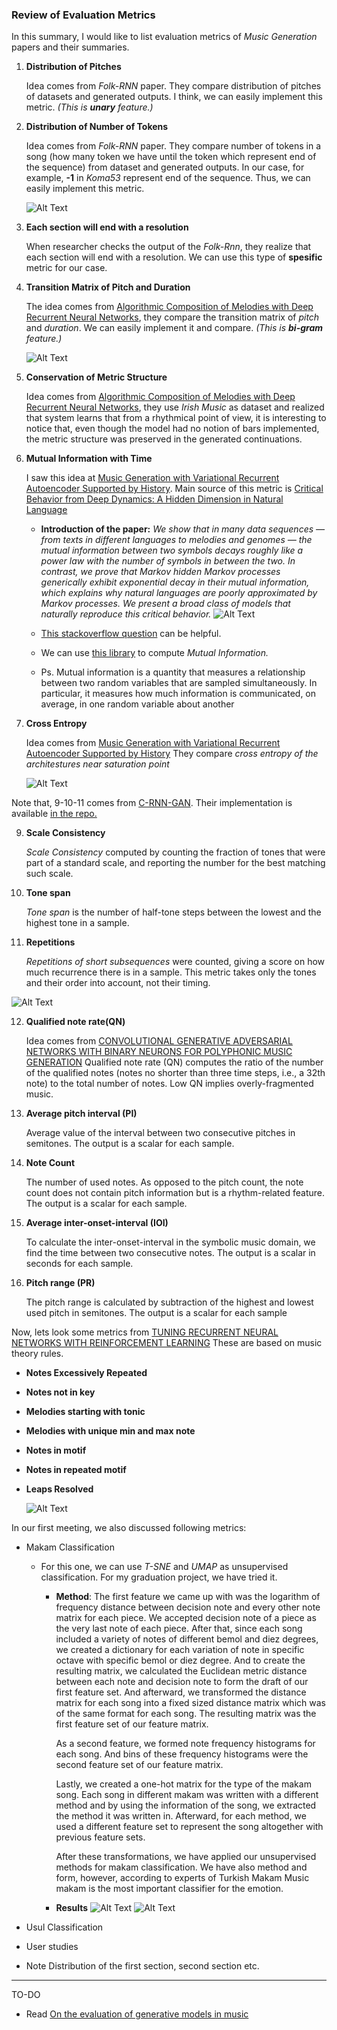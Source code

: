 ### Review of Evaluation Metrics

In this summary, I would like to list evaluation metrics of _Music Generation_ papers and their summaries.

1) **Distribution of Pitches**
   
   Idea comes from _Folk-RNN_ paper. They compare distribution of pitches of datasets and generated outputs. I think, we can easily implement this metric. _(This is **unary** feature.)_

2) **Distribution of Number of Tokens**
   
    Idea comes from _Folk-RNN_ paper. They compare number of tokens in a song (how many token we have until the token which represent end of the sequence) from dataset and generated outputs. In our case, for example, **-1** in _Koma53_ represent end of the sequence. Thus, we can easily implement this metric.

    ![Alt Text](https://docs.google.com/uc?id=1JhQYSYsLzZRtejPY3BvwpASiXohbyodw)

3) **Each section will end with a resolution**
   
    When researcher checks the output of the _Folk-Rnn_, they realize that each section will end with a resolution. We can use this type of **spesific** metric for our case. 

4) **Transition Matrix of Pitch and Duration**
   
    The idea comes from [Algorithmic Composition of Melodies with Deep Recurrent Neural Networks](https://github.com/hedonistrh/TurkishMusicGeneration/blob/master/2018-10-10-Literature-Review-for-Music-Generation.md#4-algorithmic-composition-of-melodies-with-deep-recurrent-neural-networks), they compare the transition matrix of _pitch_ and _duration_. We can easily implement it and compare. _(This is **bi-gram** feature.)_

    ![Alt Text](https://docs.google.com/uc?id=1PzHbnqOvvSWcuZg91mdkr426R-MYlG2U)

5) **Conservation of Metric Structure**
   
    Idea comes from [Algorithmic Composition of Melodies with Deep Recurrent Neural Networks](https://github.com/hedonistrh/TurkishMusicGeneration/blob/master/2018-10-10-Literature-Review-for-Music-Generation.md#4-algorithmic-composition-of-melodies-with-deep-recurrent-neural-networks), they use _Irish Music_ as dataset and realized that system learns that from a rhythmical point of view, it is interesting to notice that, even though the model had no notion of bars implemented, the metric structure was preserved in the generated continuations.

6) **Mutual Information with Time**
   
    I saw this idea at [Music Generation with Variational Recurrent Autoencoder Supported by History](https://github.com/hedonistrh/TurkishMusicGeneration/blob/master/2018-10-10-Literature-Review-for-Music-Generation.md#7-music-generation-with-variational-recurrent-autoencoder-supported-by-history). Main source of this metric is [Critical Behavior from Deep Dynamics: A Hidden Dimension in Natural Language](https://cbmm.mit.edu/sites/default/files/publications/1606.06737.pdf)

    * **Introduction of the paper:** _We show that in many data sequences — from texts in different languages to melodies and genomes — the mutual information between two symbols decays roughly like a power law with the number of symbols in between the two. In contrast, we prove that Markov hidden Markov processes generically exhibit exponential decay in their mutual information, which explains why natural languages are poorly approximated by Markov processes. We present a broad class of models that naturally reproduce this critical behavior._
    ![Alt Text](https://docs.google.com/uc?id=1WFFHMJvo38CIluiC8B4b7j42N7JUfcPC)

    * [This stackoverflow question](https://stats.stackexchange.com/questions/241432/calculating-mutual-information-over-distance) can be helpful.

    * We can use [this library](https://github.com/dit/dit) to compute _Mutual Information._

    * Ps. Mutual information is a quantity that measures a relationship between two random variables that are sampled simultaneously. In particular, it measures how much information is communicated, on average, in one random variable about another

7) **Cross Entropy**
   
   Idea comes from [Music Generation with Variational Recurrent Autoencoder Supported by History](https://github.com/hedonistrh/TurkishMusicGeneration/blob/master/2018-10-10-Literature-Review-for-Music-Generation.md#7-music-generation-with-variational-recurrent-autoencoder-supported-by-history) They compare _cross entropy of the architestures near saturation point_

   ![Alt Text](https://docs.google.com/uc?id=1JWEgNJKJrLCqmn_-R0Ob5tDeraAzs1hN)


Note that, 9-10-11 comes from [C-RNN-GAN](https://github.com/hedonistrh/TurkishMusicGeneration/blob/master/2018-10-10-Literature-Review-for-Music-Generation.md#11-c-rnn-gan-continuous-recurrent-neural-networks-with-adversarial-training). Their implementation is available [in the repo.](https://github.com/olofmogren/c-rnn-gan)

9) **Scale Consistency**
    
    _Scale Consistency_ computed by counting the fraction of tones that were part of a standard scale, and reporting the number for the best matching such scale.

10)  **Tone span**

     _Tone span_ is the number of half-tone steps between the lowest and the highest tone in a sample.

11)  **Repetitions**
    
     _Repetitions of short subsequences_ were counted, giving a score on how much recurrence there is in a sample. This metric takes only the tones and their order into account, not their timing.

![Alt Text](https://docs.google.com/uc?id=1WxxzoatGb0byp0SBeg_eAjHtVyfMkJc9)

12)  **Qualified note rate(QN)**

        Idea comes from [CONVOLUTIONAL GENERATIVE ADVERSARIAL NETWORKS WITH BINARY NEURONS FOR POLYPHONIC MUSIC GENERATION](https://salu133445.github.io/bmusegan/pdf/bmusegan-ismir2018-paper.pdf) Qualified note rate (QN) computes the ratio of the number of the qualified notes (notes no shorter than three time steps, i.e., a 32th note) to the total number of notes. Low QN implies overly-fragmented music.

13) **Average pitch interval (PI)**
    
    Average value of the
    interval between two consecutive pitches in semitones.
    The output is a scalar for each sample.

14) **Note Count**
    
    The number of used notes. As
    opposed to the pitch count, the note count does not
    contain pitch information but is a rhythm-related
    feature. The output is a scalar for each sample.

15) **Average inter-onset-interval (IOI)**

    To calculate the
    inter-onset-interval in the symbolic music domain,
    we find the time between two consecutive notes. The
    output is a scalar in seconds for each sample.

16) **Pitch range (PR)**
    
    The pitch range is calculated by
    subtraction of the highest and lowest used pitch in
    semitones. The output is a scalar for each sample


Now, lets look some metrics from [TUNING RECURRENT NEURAL NETWORKS WITH REINFORCEMENT LEARNING](https://github.com/hedonistrh/TurkishMusicGeneration/blob/master/2018-10-10-Literature-Review-for-Music-Generation.md#14-tuning-recurrent-neural-networks-with-reinforcement-learning) These are based on music theory rules.

- **Notes Excessively Repeated**
- **Notes not in key**
- **Melodies starting with tonic**
- **Melodies with unique min and max note**
- **Notes in motif**
- **Notes in repeated motif**
- **Leaps  Resolved**
  
  ![Alt Text](https://docs.google.com/uc?id=1EQDE8U2MGJ-vCLikMie5RBDISsUmqVNL)




In our first meeting, we also discussed following metrics:
- Makam Classification 
  - For this one, we can use _T-SNE_ and _UMAP_ as unsupervised classification. For my graduation project, we have tried it.
    - **Method**: The first feature we came up with was the logarithm of frequency distance between decision note and every other note matrix for each piece. We accepted decision note of a piece as the very last note of each piece. After that, since each song included a variety of notes of different bemol and diez degrees, we created a dictionary for each variation of note in specific octave with specific bemol or diez degree. And to create the resulting matrix, we calculated the Euclidean metric distance between each note and decision note to form the draft of our first feature set. And afterward, we transformed the distance matrix for each song into a fixed sized distance matrix which was of the same format for each song. The resulting matrix was the first feature set of our feature matrix.
  
        As a second feature, we formed note frequency histograms for each song. And bins of these frequency histograms were the second feature set of our feature matrix.

        Lastly, we created a one-hot matrix for the type of the makam song. Each song in different makam was written with a different method and by using the information of the song, we extracted the method it was written in. Afterward, for each method, we used a different feature set to represent the song altogether with previous feature sets.

        After these transformations, we have applied our unsupervised methods for makam classification. We have also method and form, however, according to experts of Turkish Makam Music makam is the most important classifier for the emotion.

    - **Results**
    ![Alt Text](https://docs.google.com/uc?id=0B-6ztEhriyaAaFZ0UWFpTTRiRGZ5YnhhVFE1NzRsbU54V0FJ)
    ![Alt Text](https://docs.google.com/uc?id=0B-6ztEhriyaAdHVzRC1aeXpjVEhocFVmbFBycXNadzVBMnJn)


- Usul Classification
- User studies
- Note Distribution of the first section, second section etc.

-----------
TO-DO
- Read [On the evaluation of generative models in music](http://www.musicinformatics.gatech.edu/wp-content_nondefault/uploads/2018/11/postprint.pdf)
